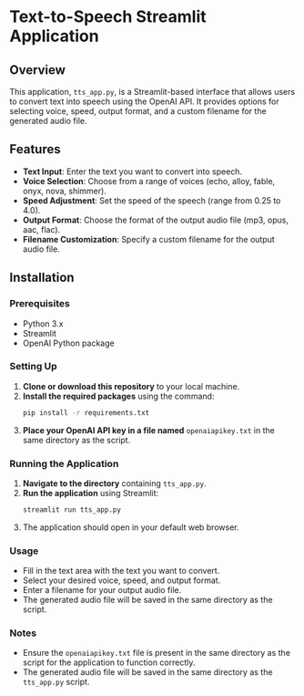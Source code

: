 # Text-to-Speech Streamlit Application

## Overview
This application, `tts_app.py`, is a Streamlit-based interface that allows users to convert text into speech using the OpenAI API. It provides options for selecting voice, speed, output format, and a custom filename for the generated audio file.

## Features
- **Text Input**: Enter the text you want to convert into speech.
- **Voice Selection**: Choose from a range of voices (echo, alloy, fable, onyx, nova, shimmer).
- **Speed Adjustment**: Set the speed of the speech (range from 0.25 to 4.0).
- **Output Format**: Choose the format of the output audio file (mp3, opus, aac, flac).
- **Filename Customization**: Specify a custom filename for the output audio file.

## Installation

### Prerequisites
- Python 3.x
- Streamlit
- OpenAI Python package

### Setting Up
1. **Clone or download this repository** to your local machine.
2. **Install the required packages** using the command:
   ```bash
   pip install -r requirements.txt
   ```
3. **Place your OpenAI API key in a file named** `openaiapikey.txt` in the same directory as the script.

### Running the Application
1. **Navigate to the directory** containing `tts_app.py`.
2. **Run the application** using Streamlit:
   ```bash
   streamlit run tts_app.py
   ```
3. The application should open in your default web browser.

### Usage
- Fill in the text area with the text you want to convert.
- Select your desired voice, speed, and output format.
- Enter a filename for your output audio file.
- The generated audio file will be saved in the same directory as the script.

### Notes
- Ensure the `openaiapikey.txt` file is present in the same directory as the script for the application to function correctly.
- The generated audio file will be saved in the same directory as the `tts_app.py` script.